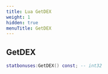 ```yaml
---
title: Lua GetDEX
weight: 1
hidden: true
menuTitle: GetDEX
---
```

## GetDEX
```lua
statbonuses:GetDEX() const; -- int32
```